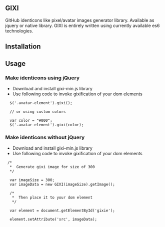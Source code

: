 ## GIXI

GitHub identicons like pixel/avatar images generator library.
Available as jquery or native library.
GIXI is entirely written using currently available es6 technologies.


## Installation


## Usage

### Make identicons using jQuery

  * Download and install gixi-min.js library <br />
  * Use following code to invoke gixification of your dom elements

```
  $('.avatar-element').gixi();

  // or using custom colors

  var color = "#000";
  $('.avatar-element').gixi(color);
```


### Make identicons without jQuery


  * Download and install gixi-min.js library <br />
  * Use following code to invoke gixification of your dom elements

```
 /*
  *  Generate gixi image for size of 300
  */

  var imageSize = 300;
  var imageData = new GIXI(imageSize).getImage();

  /*
   *  Then place it to your dom element
   */

  var element = document.getElementById('gixie');

  element.setAttribute('src', imageData);

```
